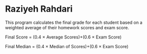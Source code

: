 # Raziyeh Rahdari

This program calculates the final grade for each student based on a weighted average of their homework scores and exam score.

Final Score = (0.4 × Average Scores)+(0.6 × Exam Score)

Final Median = (0.4 × Median of Scores)+(0.6 × Exam Score)